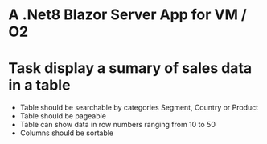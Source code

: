 # A .Net8 Blazor Server App for VM / O2 

# Task display a sumary of sales data in a table 

- Table should be searchable by categories Segment, Country or Product
- Table should be pageable
- Table can show data in row numbers ranging from 10 to 50
- Columns should be sortable

